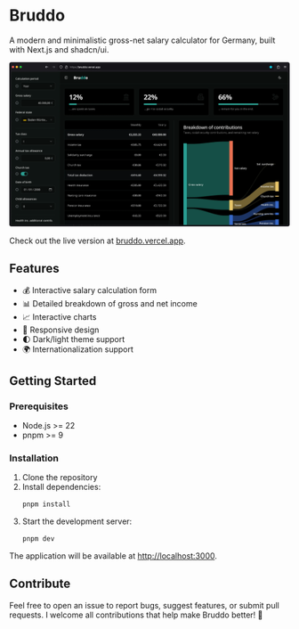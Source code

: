 # Bruddo

A modern and minimalistic gross-net salary calculator for Germany, built with Next.js and shadcn/ui.

![Bruddo Screenshot](docs/img/screen.webp)

Check out the live version at [bruddo.vercel.app](https://bruddo.vercel.app).

## Features

- 💰 Interactive salary calculation form
- 📊 Detailed breakdown of gross and net income
- 📈 Interactive charts
- 📱 Responsive design
- 🌓 Dark/light theme support
- 🌍 Internationalization support

## Getting Started

### Prerequisites

- Node.js >= 22
- pnpm >= 9

### Installation

1. Clone the repository
2. Install dependencies:
   ```bash
   pnpm install
   ```
3. Start the development server:
   ```bash
   pnpm dev
   ```

The application will be available at [http://localhost:3000](http://localhost:3000).

## Contribute

Feel free to open an issue to report bugs, suggest features, or submit pull requests. I welcome all
contributions that help make Bruddo better! 🚀

